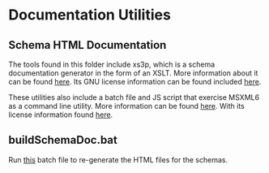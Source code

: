 # Documentation Utilities #
## Schema HTML Documentation ##
The tools found in this folder include xs3p, which is a schema documentation generator in the form of an XSLT.  More information about it can be found [here](http://xml.fiforms.org/xs3p/).  Its GNU license information can be found included [here](http://htmlpreview.github.com/?https://github.com/Esri/joint-military-symbology-xml/documentation/utilities/LICENSE.html).

These utilities also include a batch file and JS script that exercise MSXML6 as a command line utility.  More information can be found [here](https://code.google.com/p/xml-transformation-tool/).  With its license information found [here](http://opensource.org/licenses/BSD-3-Clause).

## buildSchemaDoc.bat ##
Run [this](buildSchemaDoc.bat) batch file to re-generate the HTML files for the schemas.
